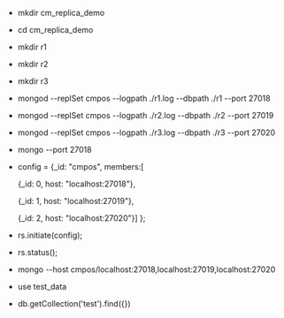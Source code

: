 - mkdir cm_replica_demo
- cd cm_replica_demo
- mkdir r1
- mkdir r2
- mkdir r3

- mongod --replSet cmpos --logpath ./r1.log --dbpath ./r1 --port 27018 
- mongod --replSet cmpos --logpath ./r2.log --dbpath ./r2 --port 27019 
- mongod --replSet cmpos --logpath ./r3.log --dbpath ./r3 --port 27020 


- mongo --port 27018

- config = {_id: "cmpos", members:[

    {_id: 0, host: "localhost:27018"},
 
    {_id: 1, host: "localhost:27019"},
 
    {_id: 2, host: "localhost:27020"}]
};

- rs.initiate(config);
- rs.status();

- mongo --host cmpos/localhost:27018,localhost:27019,localhost:27020
- use test_data
- db.getCollection('test').find({})
